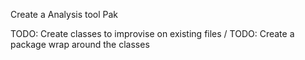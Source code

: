 Create a Analysis tool Pak

TODO: Create classes to improvise on existing files /
TODO: Create a package wrap around the classes 

